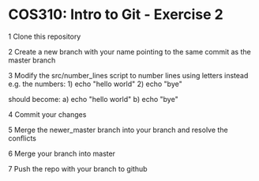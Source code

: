 # COS310: Intro to Git - Exercise 2

1 Clone this repository

2 Create a new branch with your name pointing to the same commit as the master branch

3 Modify the src/number_lines script to number lines using letters instead
 e.g. the numbers: 1) echo "hello world"
                   2) echo "bye"

 should become:    a) echo "hello world"
                   b) echo "bye"

4 Commit your changes

5 Merge the newer_master branch into your branch and resolve the conflicts

6 Merge your branch into master

7 Push the repo with your branch to github

